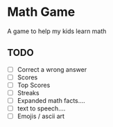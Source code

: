 # Math Game 
A game to help my kids learn math

## TODO
- [ ] Correct a wrong answer
- [ ] Scores
- [ ] Top Scores
- [ ] Streaks
- [ ] Expanded math facts....
- [ ] text to speech.... 
- [ ] Emojis / ascii art
